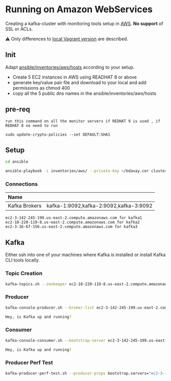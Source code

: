 # Running on Amazon WebServices

Creating a kafka-cluster with monitoring tools setup in [AWS](https://aws.amazon.com). **No support** of SSL or ACLs.

:warning: Only differences to [local Vagrant version](README.md) are described.

## Init

Adapt [ansible/inventories/aws/hosts](ansible/inventories/aws/hosts) according to your setup.

* Create 5 EC2 instances in AWS using READHAT 8 or above
* generate key/value pair file and download to your local and add permissions as chmod 400
* copy all the 5 public dns names in the ansible/inventories/aws/hosts


## pre-req

```
run this command on all the monitor servers if REDHAT 9 is used , if REDHAT 8 no need to run

sudo update-crypto-policies --set DEFAULT:SHA1

```

## Setup

```bash
cd ansible

ansible-playbook -i inventories/aws/ --private-key ~/bdavay.cer cluster-aws.yml
```

### Connections

| Name | |
|:-- |:-- |
|Kafka Brokers|kafka-1:9092,kafka-2:9092,kafka-3:9092|

```
ec2-3-142-245-199.us-east-2.compute.amazonaws.com for kafka1
ec2-18-220-119-8.us-east-2.compute.amazonaws.com for kafka2
ec2-3-16-67-156.us-east-2.compute.amazonaws.com for kafka3
```

## Kafka

Either ssh into one of your machines where Kafka is installed or install Kafka CLI tools locally.

### Topic Creation

```bash
kafka-topics.sh --zookeeper ec2-18-220-119-8.us-east-2.compute.amazonaws.com:2181 --create --replication-factor 1 --partitions 4 --topic sample
```

### Producer

```bash
kafka-console-producer.sh --broker-list ec2-3-142-245-199.us-east-2.compute.amazonaws.com:9092,ec2-3-16-67-156.us-east-2.compute.amazonaws.com:9092 --topic sample

Hey, is Kafka up and running?
```

### Consumer

```bash
kafka-console-consumer.sh --bootstrap-server ec2-3-142-245-199.us-east-2.compute.amazonaws.com:9092,ec2-3-16-67-156.us-east-2.compute.amazonaws.com:9092 --topic sample --from-beginning

Hey, is Kafka up and running?
```

### Producer Perf Test

```bash
kafka-producer-perf-test.sh --producer-props bootstrap.servers="ec2-3-142-245-199.us-east-2.compute.amazonaws.com:9092,ec2-18-220-119-8.us-east-2.compute.amazonaws.com:9092,ec2-3-16-67-156.us-east-2.compute.amazonaws.com:9092" --topic sample --num-records 2000 --throughput 100 --record-size 256

```
